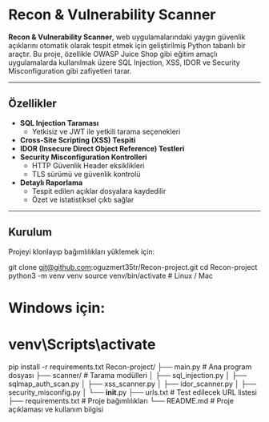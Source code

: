 # Recon & Vulnerability Scanner

**Recon & Vulnerability Scanner**, web uygulamalarındaki yaygın güvenlik açıklarını otomatik olarak tespit etmek için geliştirilmiş Python tabanlı bir araçtır.
Bu proje, özellikle OWASP Juice Shop gibi eğitim amaçlı uygulamalarda kullanılmak üzere SQL Injection, XSS, IDOR ve Security Misconfiguration gibi zafiyetleri tarar.

---

## Özellikler

- **SQL Injection Taraması**  
  - Yetkisiz ve JWT ile yetkili tarama seçenekleri  
- **Cross-Site Scripting (XSS) Tespiti**  
- **IDOR (Insecure Direct Object Reference) Testleri**  
- **Security Misconfiguration Kontrolleri**  
  - HTTP Güvenlik Header eksiklikleri  
  - TLS sürümü ve güvenlik kontrolü  
- **Detaylı Raporlama**  
  - Tespit edilen açıklar dosyalara kaydedilir  
  - Özet ve istatistiksel çıktı sağlar  

---

## Kurulum

Projeyi klonlayıp bağımlılıkları yüklemek için:


git clone git@github.com:oguzmert35tr/Recon-project.git
cd Recon-project
python3 -m venv venv
source venv/bin/activate   # Linux / Mac
# Windows için:
# venv\Scripts\activate
pip install -r requirements.txt
Recon-project/
├── main.py                  # Ana program dosyası
├── scanner/                 # Tarama modülleri
│   ├── sql_injection.py
│   ├── sqlmap_auth_scan.py
│   ├── xss_scanner.py
│   ├── idor_scanner.py
│   ├── security_misconfig.py
│   └── __init__.py
├── urls.txt                 # Test edilecek URL listesi
├── requirements.txt         # Proje bağımlılıkları
└── README.md                # Proje açıklaması ve kullanım bilgisi
